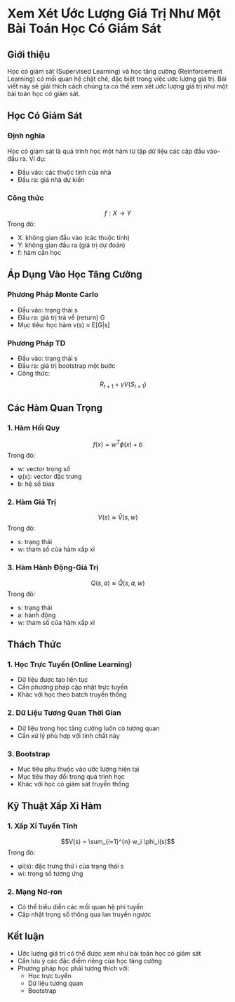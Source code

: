 # Xem Xét Ước Lượng Giá Trị Như Một Bài Toán Học Có Giám Sát

## Giới thiệu
Học có giám sát (Supervised Learning) và học tăng cường (Reinforcement Learning) có mối quan hệ chặt chẽ, đặc biệt trong việc ước lượng giá trị. Bài viết này sẽ giải thích cách chúng ta có thể xem xét ước lượng giá trị như một bài toán học có giám sát.

## Học Có Giám Sát

### Định nghĩa
Học có giám sát là quá trình học một hàm từ tập dữ liệu các cặp đầu vào-đầu ra. Ví dụ:
- Đầu vào: các thuộc tính của nhà
- Đầu ra: giá nhà dự kiến

### Công thức
$$f: X \rightarrow Y$$
Trong đó:
- X: không gian đầu vào (các thuộc tính)
- Y: không gian đầu ra (giá trị dự đoán)
- f: hàm cần học

## Áp Dụng Vào Học Tăng Cường

### Phương Pháp Monte Carlo
- Đầu vào: trạng thái s
- Đầu ra: giá trị trả về (return) G
- Mục tiêu: học hàm v(s) ≈ E[G|s]

### Phương Pháp TD
- Đầu vào: trạng thái s
- Đầu ra: giá trị bootstrap một bước
- Công thức: 
$$R_{t+1} + \gamma V(S_{t+1})$$

## Các Hàm Quan Trọng

### 1. Hàm Hồi Quy
$$f(x) = w^T \phi(x) + b$$
Trong đó:
- w: vector trọng số
- φ(x): vector đặc trưng
- b: hệ số bias

### 2. Hàm Giá Trị
$$V(s) \approx \hat{V}(s, w)$$
Trong đó:
- s: trạng thái
- w: tham số của hàm xấp xỉ

### 3. Hàm Hành Động-Giá Trị
$$Q(s,a) \approx \hat{Q}(s,a,w)$$
Trong đó:
- s: trạng thái
- a: hành động
- w: tham số của hàm xấp xỉ

## Thách Thức

### 1. Học Trực Tuyến (Online Learning)
- Dữ liệu được tạo liên tục
- Cần phương pháp cập nhật trực tuyến
- Khác với học theo batch truyền thống

### 2. Dữ Liệu Tương Quan Thời Gian
- Dữ liệu trong học tăng cường luôn có tương quan
- Cần xử lý phù hợp với tính chất này

### 3. Bootstrap
- Mục tiêu phụ thuộc vào ước lượng hiện tại
- Mục tiêu thay đổi trong quá trình học
- Khác với học có giám sát truyền thống

## Kỹ Thuật Xấp Xỉ Hàm

### 1. Xấp Xỉ Tuyến Tính
$$V(s) = \sum_{i=1}^{n} w_i \phi_i(s)$$
Trong đó:
- φi(s): đặc trưng thứ i của trạng thái s
- wi: trọng số tương ứng

### 2. Mạng Nơ-ron
- Có thể biểu diễn các mối quan hệ phi tuyến
- Cập nhật trọng số thông qua lan truyền ngược

## Kết luận
- Ước lượng giá trị có thể được xem như bài toán học có giám sát
- Cần lưu ý các đặc điểm riêng của học tăng cường
- Phương pháp học phải tương thích với:
  - Học trực tuyến
  - Dữ liệu tương quan
  - Bootstrap
